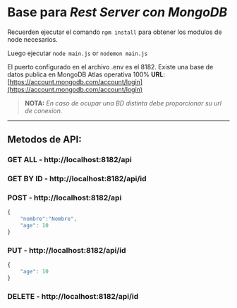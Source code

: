 # Base para *Rest Server con MongoDB*

Recuerden ejecutar el comando `npm install` para obtener los modulos de node necesarios.

Luego ejecutar `node main.js` or `nodemon main.js`

El puerto configurado en el archivo .env es el 8182. Existe una base de datos publica en MongoDB Atlas operativa 100% **URL**:
[https://account.mongodb.com/account/login](https://account.mongodb.com/account/login)

> **NOTA:** *En caso de ocupar una BD distinta debe proporcionar su url de conexion.*

___
## Metodos de API:

### GET ALL - http://localhost:8182/api
### GET BY ID - http://localhost:8182/api/id
### POST - http://localhost:8182/api

```javascript
{
    "nombre":"Nombre",
    "age": 10
}
```

### PUT - http://localhost:8182/api/id

```javascript
{
    "age": 10
}
```

### DELETE - http://localhost:8182/api/id

